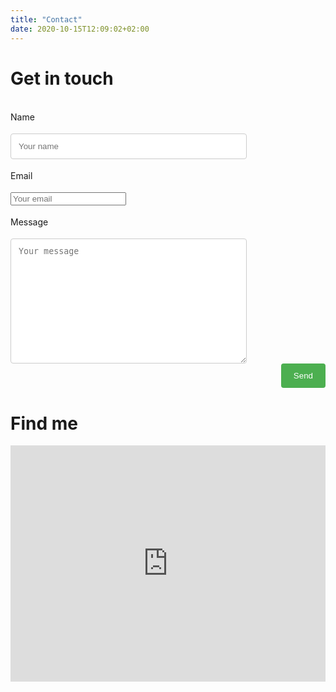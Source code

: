 ```yaml
---
title: "Contact"
date: 2020-10-15T12:09:02+02:00
---
```


# Get in touch
<style>
    input[type=text], select, textarea{
      width: 100%;
      padding: 12px;
      border: 1px solid #ccc;
      border-radius: 4px;
      box-sizing: border-box;
      resize: vertical;
    }

    label {
      padding: 12px 12px 12px 0;
      display: inline-block;
    }

    input[type=submit] {
      background-color: #4CAF50;
      color: white;
      padding: 12px 20px;
      border: none;
      border-radius: 4px;
      cursor: pointer;
      float: right;
    }

    .col-75 {
      float: left;
      width: 75%;
      margin-top: 6px;
    }

    .row:after {
      content: "";
      display: table;
      clear: both;
    }

    @media screen and (max-width: 600px) {
      .col-25, .col-75, input[type=submit] {
        width: 100%;
        margin-top: 0;
      }
    }
</style>

<div class="container">
  <form action="https://formspree.io/f/xnqopppw" method="POST">
    <div class="row">
      <div class="col-75">
        <label for="fname">Name</label>
      </div>
      <div class="col-75">
        <input type="text" id="fname" name="firstname" placeholder="Your name">
      </div>
    </div>
    <div class="row">
      <div class="col-75">
        <label for="lname">Email</label>
      </div>
      <div class="col-75">
        <input type="email" id="lname" name="_replyto" placeholder="Your email">
      </div>
    </div>
    <div class="row">
      <div class="col-75">
        <label for="subject">Message</label>
      </div>
      <div class="col-75">
        <textarea id="subject" name="subject" placeholder="Your message" style="height:200px"></textarea>
      </div>
    </div>
    <div class="row">
      <input type="submit" value="Send">
    </div>
  </form>
</div>

# Find me
<style>
    .google-maps {
        position: relative;
        padding-bottom: 75%; // This is the aspect ratio
        height: 0;
        overflow: hidden;
    }
    .google-maps iframe {
        position: absolute;
        top: 0;
        left: 0;
        width: 100% !important;
        height: 100% !important;
    }
</style>

<div class="google-maps">
    <iframe src="https://www.google.com/maps/embed?pb=!1m18!1m12!1m3!1d2595.5430462631693!2d8.671356151057863!3d49.41754657924488!2m3!1f0!2f0!3f0!3m2!1i1024!2i768!4f13.1!3m3!1m2!1s0x4797c1302f8845db%3A0x63a8f54f161199ab!2sIm%20Neuenheimer%20Feld%20267%2C%2069120%20Heidelberg!5e0!3m2!1sen!2sde!4v1602596792233!5m2!1sen!2sde" width="600" height="450" frameborder="0" style="border:0"></iframe>
</div>
